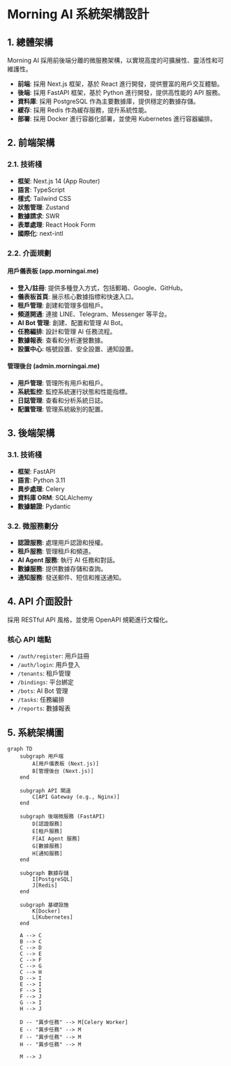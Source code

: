# Morning AI 系統架構設計

## 1. 總體架構

Morning AI 採用前後端分離的微服務架構，以實現高度的可擴展性、靈活性和可維護性。

- **前端**: 採用 Next.js 框架，基於 React 進行開發，提供豐富的用戶交互體驗。
- **後端**: 採用 FastAPI 框架，基於 Python 進行開發，提供高性能的 API 服務。
- **資料庫**: 採用 PostgreSQL 作為主要數據庫，提供穩定的數據存儲。
- **緩存**: 採用 Redis 作為緩存服務，提升系統性能。
- **部署**: 採用 Docker 進行容器化部署，並使用 Kubernetes 進行容器編排。

## 2. 前端架構

### 2.1. 技術棧

- **框架**: Next.js 14 (App Router)
- **語言**: TypeScript
- **樣式**: Tailwind CSS
- **狀態管理**: Zustand
- **數據請求**: SWR
- **表單處理**: React Hook Form
- **國際化**: next-intl

### 2.2. 介面規劃

#### 用戶儀表板 (app.morningai.me)

- **登入/註冊**: 提供多種登入方式，包括郵箱、Google、GitHub。
- **儀表板首頁**: 展示核心數據指標和快速入口。
- **租戶管理**: 創建和管理多個租戶。
- **頻道開通**: 連接 LINE、Telegram、Messenger 等平台。
- **AI Bot 管理**: 創建、配置和管理 AI Bot。
- **任務編排**: 設計和管理 AI 任務流程。
- **數據報表**: 查看和分析運營數據。
- **設置中心**: 帳號設置、安全設置、通知設置。

#### 管理後台 (admin.morningai.me)

- **用戶管理**: 管理所有用戶和租戶。
- **系統監控**: 監控系統運行狀態和性能指標。
- **日誌管理**: 查看和分析系統日誌。
- **配置管理**: 管理系統級別的配置。

## 3. 後端架構

### 3.1. 技術棧

- **框架**: FastAPI
- **語言**: Python 3.11
- **異步處理**: Celery
- **資料庫 ORM**: SQLAlchemy
- **數據驗證**: Pydantic

### 3.2. 微服務劃分

- **認證服務**: 處理用戶認證和授權。
- **租戶服務**: 管理租戶和頻道。
- **AI Agent 服務**: 執行 AI 任務和對話。
- **數據服務**: 提供數據存儲和查詢。
- **通知服務**: 發送郵件、短信和推送通知。

## 4. API 介面設計

採用 RESTful API 風格，並使用 OpenAPI 規範進行文檔化。

### 核心 API 端點

- `/auth/register`: 用戶註冊
- `/auth/login`: 用戶登入
- `/tenants`: 租戶管理
- `/bindings`: 平台綁定
- `/bots`: AI Bot 管理
- `/tasks`: 任務編排
- `/reports`: 數據報表

## 5. 系統架構圖

```mermaid
graph TD
    subgraph 用戶端
        A[用戶儀表板 (Next.js)]
        B[管理後台 (Next.js)]
    end

    subgraph API 閘道
        C[API Gateway (e.g., Nginx)]
    end

    subgraph 後端微服務 (FastAPI)
        D[認證服務]
        E[租戶服務]
        F[AI Agent 服務]
        G[數據服務]
        H[通知服務]
    end

    subgraph 數據存儲
        I[PostgreSQL]
        J[Redis]
    end

    subgraph 基礎設施
        K[Docker]
        L[Kubernetes]
    end

    A --> C
    B --> C
    C --> D
    C --> E
    C --> F
    C --> G
    C --> H
    D --> I
    E --> I
    F --> I
    F --> J
    G --> I
    H --> J

    D -- "異步任務" --> M[Celery Worker]
    E -- "異步任務" --> M
    F -- "異步任務" --> M
    H -- "異步任務" --> M

    M --> J
```


